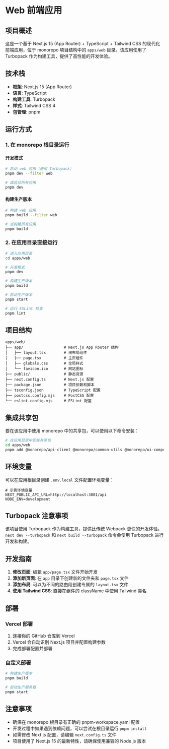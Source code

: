 # Web 前端应用

## 项目概述
这是一个基于 Next.js 15 (App Router) + TypeScript + Tailwind CSS 的现代化前端应用，位于 monorepo 项目结构中的 `apps/web` 目录。该应用使用了 Turbopack 作为构建工具，提供了高性能的开发体验。

## 技术栈
- **框架**: Next.js 15 (App Router)
- **语言**: TypeScript
- **构建工具**: Turbopack
- **样式**: Tailwind CSS 4
- **包管理**: pnpm

## 运行方式

### 1. 在 monorepo 根目录运行

#### 开发模式
```bash
# 启动 web 应用（使用 Turbopack）
pnpm dev --filter web

# 或启动所有应用
pnpm dev
```

#### 构建生产版本
```bash
# 构建 web 应用
pnpm build --filter web

# 或构建所有应用
pnpm build
```

### 2. 在应用目录直接运行

```bash
# 进入应用目录
cd apps/web

# 开发模式
pnpm dev

# 构建生产版本
pnpm build

# 启动生产版本
pnpm start

# 运行 ESLint 检查
pnpm lint
```

## 项目结构
```
apps/web/
├── app/                  # Next.js App Router 结构
│   ├── layout.tsx        # 根布局组件
│   ├── page.tsx          # 主页组件
│   ├── globals.css       # 全局样式
│   └── favicon.ico       # 网站图标
├── public/               # 静态资源
├── next.config.ts        # Next.js 配置
├── package.json          # 项目依赖和脚本
├── tsconfig.json         # TypeScript 配置
├── postcss.config.mjs    # PostCSS 配置
└── eslint.config.mjs     # ESLint 配置
```

## 集成共享包

要在该应用中使用 monorepo 中的共享包，可以使用以下命令安装：

```bash
# 在应用目录中安装共享包
cd apps/web
pnpm add @monorepo/api-client @monorepo/common-utils @monorepo/ui-components
```

## 环境变量

可以在应用根目录创建 `.env.local` 文件配置环境变量：

```env
# 示例环境变量
NEXT_PUBLIC_API_URL=http://localhost:3001/api
NODE_ENV=development
```

## Turbopack 注意事项

该项目使用 Turbopack 作为构建工具，提供比传统 Webpack 更快的开发体验。`next dev --turbopack` 和 `next build --turbopack` 命令会使用 Turbopack 进行开发和构建。

## 开发指南

1. **修改页面**: 编辑 `app/page.tsx` 文件开始开发
2. **添加新页面**: 在 `app` 目录下创建新的文件夹和 `page.tsx` 文件
3. **添加布局**: 可以为不同的路由段创建专属的 `layout.tsx` 文件
4. **使用 Tailwind CSS**: 直接在组件的 className 中使用 Tailwind 类名

## 部署

### Vercel 部署

1. 连接你的 GitHub 仓库到 Vercel
2. Vercel 会自动识别 Next.js 项目并配置构建参数
3. 完成部署配置并部署

### 自定义部署

```bash
# 构建生产版本
pnpm build

# 启动生产服务器
pnpm start
```

## 注意事项
- 确保在 monorepo 根目录有正确的 pnpm-workspace.yaml 配置
- 开发过程中如果遇到依赖问题，可以尝试在根目录运行 `pnpm install`
- 如需修改 Next.js 配置，请编辑 `next.config.ts` 文件
- 项目使用了 Next.js 15 的最新特性，请确保使用兼容的 Node.js 版本
